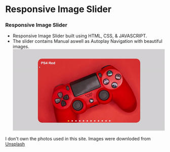 # Responsive Image Slider
###  Responsive Image Slider

- Responsive Image Slider built using HTML, CSS, & JAVASCRIPT.
- The slider contains Manual aswell as Autoplay Navigation with beautiful images.
![slider](images/SliderGallery.gif)

I don't own the photos used in this site. Images were downloded from [Unsplash](https://unsplash.com/)